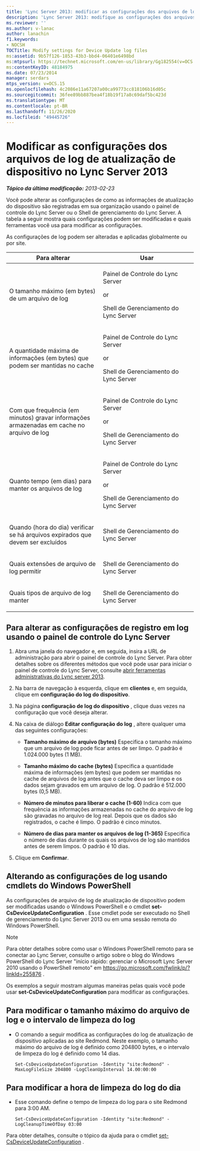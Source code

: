 ```yaml
---
title: 'Lync Server 2013: modificar as configurações dos arquivos de log de atualização do dispositivo'
description: 'Lync Server 2013: modifique as configurações dos arquivos de log de atualização do dispositivo.'
ms.reviewer: ''
ms.author: v-lanac
author: lanachin
f1.keywords:
- NOCSH
TOCTitle: Modify settings for Device Update log files
ms:assetid: 9b57f126-1853-43b3-bbd4-06401e6498bd
ms:mtpsurl: https://technet.microsoft.com/en-us/library/Gg182554(v=OCS.15)
ms:contentKeyID: 48184975
ms.date: 07/23/2014
manager: serdars
mtps_version: v=OCS.15
ms.openlocfilehash: 4c2086e11a67207a00ca99773cc818106b16d05c
ms.sourcegitcommit: 36fee89bb887bea4f18b19f17a8c69daf5bc423d
ms.translationtype: MT
ms.contentlocale: pt-BR
ms.lasthandoff: 11/26/2020
ms.locfileid: "49445726"
---
```

# <a name="modify-settings-for-device-update-log-files-in-lync-server-2013"></a>Modificar as configurações dos arquivos de log de atualização de dispositivo no Lync Server 2013

<div data-xmlns="http://www.w3.org/1999/xhtml">

<div class="topic" data-xmlns="http://www.w3.org/1999/xhtml" data-msxsl="urn:schemas-microsoft-com:xslt" data-cs="https://msdn.microsoft.com/">

<div data-asp="https://msdn2.microsoft.com/asp">



</div>

<div id="mainSection">

<div id="mainBody">

<span> </span>

_**Tópico da última modificação:** 2013-02-23_

Você pode alterar as configurações de como as informações de atualização do dispositivo são registradas em sua organização usando o painel de controle do Lync Server ou o Shell de gerenciamento do Lync Server. A tabela a seguir mostra quais configurações podem ser modificadas e quais ferramentas você usa para modificar as configurações.

As configurações de log podem ser alteradas e aplicadas globalmente ou por site.


<table>
<colgroup>
<col style="width: 50%" />
<col style="width: 50%" />
</colgroup>
<thead>
<tr class="header">
<th>Para alterar</th>
<th>Usar</th>
</tr>
</thead>
<tbody>
<tr class="odd">
<td><p>O tamanho máximo (em bytes) de um arquivo de log</p></td>
<td><p>Painel de Controle do Lync Server</p>
<p>or</p>
<p>Shell de Gerenciamento do Lync Server</p></td>
</tr>
<tr class="even">
<td><p>A quantidade máxima de informações (em bytes) que podem ser mantidas no cache</p></td>
<td><p>Painel de Controle do Lync Server</p>
<p>or</p>
<p>Shell de Gerenciamento do Lync Server</p></td>
</tr>
<tr class="odd">
<td><p>Com que frequência (em minutos) gravar informações armazenadas em cache no arquivo de log</p></td>
<td><p>Painel de Controle do Lync Server</p>
<p>or</p>
<p>Shell de Gerenciamento do Lync Server</p></td>
</tr>
<tr class="even">
<td><p>Quanto tempo (em dias) para manter os arquivos de log</p></td>
<td><p>Painel de Controle do Lync Server</p>
<p>or</p>
<p>Shell de Gerenciamento do Lync Server</p></td>
</tr>
<tr class="odd">
<td><p>Quando (hora do dia) verificar se há arquivos expirados que devem ser excluídos</p></td>
<td><p>Shell de Gerenciamento do Lync Server</p></td>
</tr>
<tr class="even">
<td><p>Quais extensões de arquivo de log permitir</p></td>
<td><p>Shell de Gerenciamento do Lync Server</p></td>
</tr>
<tr class="odd">
<td><p>Quais tipos de arquivo de log manter</p></td>
<td><p>Shell de Gerenciamento do Lync Server</p></td>
</tr>
</tbody>
</table>


<div>

## <a name="to-change-logging-settings-by-using-lync-server-control-panel"></a>Para alterar as configurações de registro em log usando o painel de controle do Lync Server

1.  Abra uma janela do navegador e, em seguida, insira a URL de administração para abrir o painel de controle do Lync Server. Para obter detalhes sobre os diferentes métodos que você pode usar para iniciar o painel de controle do Lync Server, consulte [abrir ferramentas administrativas do Lync server 2013](lync-server-2013-open-lync-server-administrative-tools.md).

2.  Na barra de navegação à esquerda, clique em **clientes** e, em seguida, clique em **configuração do log do dispositivo**.

3.  Na página **configuração de log do dispositivo** , clique duas vezes na configuração que você deseja alterar.

4.  Na caixa de diálogo **Editar configuração do log** , altere qualquer uma das seguintes configurações:
    
      - **Tamanho máximo de arquivo (bytes)**   Especifica o tamanho máximo que um arquivo de log pode ficar antes de ser limpo. O padrão é 1.024.000 bytes (1 MB).
    
      - **Tamanho máximo do cache (bytes)**   Especifica a quantidade máxima de informações (em bytes) que podem ser mantidas no cache de arquivos de log antes que o cache deva ser limpo e os dados sejam gravados em um arquivo de log. O padrão é 512.000 bytes (0,5 MB).
    
      - **Número de minutos para liberar o cache (1-60)**   Indica com que frequência as informações armazenadas no cache do arquivo de log são gravadas no arquivo de log real. Depois que os dados são registrados, o cache é limpo. O padrão é cinco minutos.
    
      - **Número de dias para manter os arquivos de log (1-365)**   Especifica o número de dias durante os quais os arquivos de log são mantidos antes de serem limpos. O padrão é 10 dias.

5.  Clique em **Confirmar**.

</div>

<div>

## <a name="changing-logging-settings-by-using-windows-powershell-cmdlets"></a>Alterando as configurações de log usando cmdlets do Windows PowerShell

As configurações de arquivo de log de atualização de dispositivo podem ser modificadas usando o Windows PowerShell e o cmdlet **set-CsDeviceUpdateConfiguration** . Esse cmdlet pode ser executado no Shell de gerenciamento do Lync Server 2013 ou em uma sessão remota do Windows PowerShell.

<div>


> [!NOTE]  
> Para obter detalhes sobre como usar o Windows PowerShell remoto para se conectar ao Lync Server, consulte o artigo sobre o blog do Windows PowerShell do Lync Server "início rápido: gerenciar o Microsoft Lync Server 2010 usando o PowerShell remoto" em <A href="https://go.microsoft.com/fwlink/p/?linkid=255876">https://go.microsoft.com/fwlink/p/?linkId=255876</A> .



</div>

Os exemplos a seguir mostram algumas maneiras pelas quais você pode usar **set-CsDeviceUpdateConfiguration** para modificar as configurações.

<div>

## <a name="to-modify-the-maximum-log-file-size-and-the-log-cleanup-interval"></a>Para modificar o tamanho máximo do arquivo de log e o intervalo de limpeza do log

  - O comando a seguir modifica as configurações do log de atualização de dispositivo aplicadas ao site Redmond. Neste exemplo, o tamanho máximo do arquivo de log é definido como 204800 bytes, e o intervalo de limpeza do log é definido como 14 dias.
    
        Set-CsDeviceUpdateConfiguration -Identity "site:Redmond" -MaxLogFileSize 204800 -LogCleanUpInterval 14.00:00:00

</div>

<div>

## <a name="to-modify-the-log-cleanup-time-of-day"></a>Para modificar a hora de limpeza do log do dia

  - Esse comando define o tempo de limpeza do log para o site Redmond para 3:00 AM.
    
        Set-CsDeviceUpdateConfiguration -Identity "site:Redmond" -LogCleanupTimeOfDay 03:00

</div>

Para obter detalhes, consulte o tópico da ajuda para o cmdlet [set-CsDeviceUpdateConfiguration](https://docs.microsoft.com/powershell/module/skype/Set-CsDeviceUpdateConfiguration) .

</div>

</div>

<span> </span>

</div>

</div>

</div>

